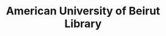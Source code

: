 ---
layout: repo
title: "American University of Beirut Library"
id: 21659
permalink: repos/21659/
---